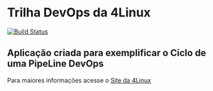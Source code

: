 # Trilha DevOps da 4Linux

<!-- Altere a Flag abaixo com sua URL do Travis -->
[![Build Status](https://www.travis-ci.org/Douglasdodi/DevOpsLab-HelloWorld.svg?branch=master)](https://www.travis-ci.org/Douglasdodi/DevOpsLab-HelloWorld)

## Aplicação criada para exemplificar o Ciclo de uma PipeLine DevOps


Para maiores informações acesse o [Site da 4Linux](https://www.4linux.com.br/cursos/devops)
